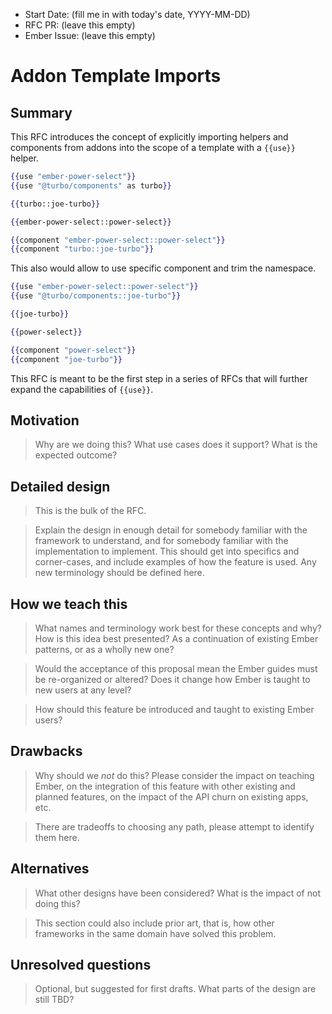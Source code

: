 - Start Date: (fill me in with today's date, YYYY-MM-DD)
- RFC PR: (leave this empty)
- Ember Issue: (leave this empty)

# Addon Template Imports

## Summary

This RFC introduces the concept of explicitly importing helpers and components from addons into the scope of a template with a `{{use}}` helper.

```hbs
{{use "ember-power-select"}}
{{use "@turbo/components" as turbo}}

{{turbo::joe-turbo}}

{{ember-power-select::power-select}}

{{component "ember-power-select::power-select"}}
{{component "turbo::joe-turbo"}}
```

This also would allow to use specific component and trim the namespace.

```hbs
{{use "ember-power-select::power-select"}}
{{use "@turbo/components::joe-turbo"}}

{{joe-turbo}}

{{power-select}}

{{component "power-select"}}
{{component "joe-turbo"}}
```

This RFC is meant to be the first step in a series of RFCs that will further expand the capabilities of `{{use}}`.

## Motivation

> Why are we doing this? What use cases does it support? What is the expected
outcome?

## Detailed design

> This is the bulk of the RFC.

> Explain the design in enough detail for somebody
familiar with the framework to understand, and for somebody familiar with the
implementation to implement. This should get into specifics and corner-cases,
and include examples of how the feature is used. Any new terminology should be
defined here.

## How we teach this

> What names and terminology work best for these concepts and why? How is this
idea best presented? As a continuation of existing Ember patterns, or as a
wholly new one?

> Would the acceptance of this proposal mean the Ember guides must be
re-organized or altered? Does it change how Ember is taught to new users
at any level?

> How should this feature be introduced and taught to existing Ember
users?

## Drawbacks

> Why should we *not* do this? Please consider the impact on teaching Ember,
on the integration of this feature with other existing and planned features,
on the impact of the API churn on existing apps, etc.

> There are tradeoffs to choosing any path, please attempt to identify them here.

## Alternatives

> What other designs have been considered? What is the impact of not doing this?

> This section could also include prior art, that is, how other frameworks in the same domain have solved this problem.

## Unresolved questions

> Optional, but suggested for first drafts. What parts of the design are still
TBD?
